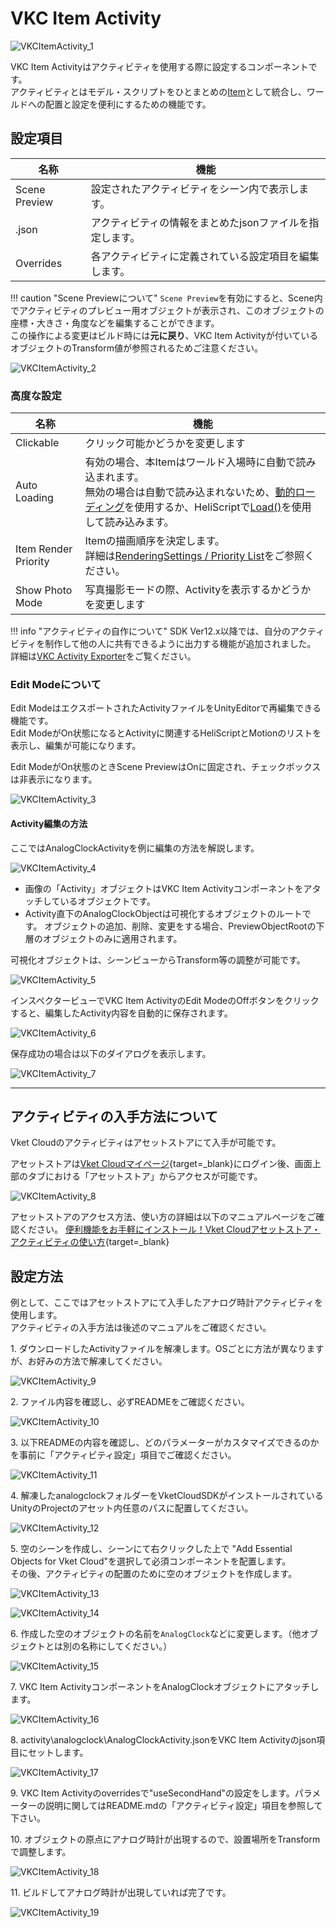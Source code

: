 # VKC Item Activity

![VKCItemActivity_1](img/VKCItemActivity_1.jpg)

VKC Item Activityはアクティビティを使用する際に設定するコンポーネントです。<br>
アクティビティとはモデル・スクリプトをひとまとめの[Item](../hs/hs_overview.md#item)として統合し、ワールドへの配置と設定を便利にするための機能です。

## 設定項目

| 名称 | 機能 |
| ---- | ---- |
| Scene Preview | 設定されたアクティビティをシーン内で表示します。|
| .json | アクティビティの情報をまとめたjsonファイルを指定します。|
| Overrides | 各アクティビティに定義されている設定項目を編集します。 |

!!! caution "Scene Previewについて"
    `Scene Preview`を有効にすると、Scene内でアクティビティのプレビュー用オブジェクトが表示され、このオブジェクトの座標・大きさ・角度などを編集することができます。<br>
    この操作による変更はビルド時には**元に戻り**、VKC Item Activityが付いているオブジェクトのTransform値が参照されるためご注意ください。

![VKCItemActivity_2](img/VKCItemActivity_2.jpg)

### 高度な設定

| 名称 | 機能 |
| ---- | ---- |
| Clickable | クリック可能かどうかを変更します |
| Auto Loading | 有効の場合、本Itemはワールド入場時に自動で読み込まれます。<br>無効の場合は自動で読み込まれないため、[動的ローディング](VKCItemField.md)を使用するか、HeliScriptで[Load()](../hs/hs_class_item.md#load)を使用して読み込みます。|
| Item Render Priority | Itemの描画順序を決定します。<br>詳細は[RenderingSettings / Priority List](../VketCloudSettings/RenderingSettings.md)をご参照ください。 |
| Show Photo Mode | 写真撮影モードの際、Activityを表示するかどうかを変更します |

!!! info "アクティビティの自作について"
    SDK Ver12.x以降では、自分のアクティビティを制作して他の人に共有できるように出力する機能が追加されました。<br>
    詳細は[VKC Activity Exporter](../SDKTools/VKCActivityExporter.md)をご覧ください。

### Edit Modeについて

Edit ModeはエクスポートされたActivityファイルをUnityEditorで再編集できる機能です。<br>
Edit ModeがOn状態になるとActivityに関連するHeliScriptとMotionのリストを表示し、編集が可能になります。

Edit ModeがOn状態のときScene PreviewはOnに固定され、チェックボックスは非表示になります。

![VKCItemActivity_3](img/VKCItemActivity_3.jpg)

#### Activity編集の方法

ここではAnalogClockActivityを例に編集の方法を解説します。

![VKCItemActivity_4](img/VKCItemActivity_4.jpg)

- 画像の「Activity」オブジェクトはVKC Item Activityコンポーネントをアタッチしているオブジェクトです。
- Activity直下のAnalogClockObjectは可視化するオブジェクトのルートです。
オブジェクトの追加、削除、変更をする場合、PreviewObjectRootの下層のオブジェクトのみに適用されます。

可視化オブジェクトは、シーンビューからTransform等の調整が可能です。

![VKCItemActivity_5](img/VKCItemActivity_5.jpg)

インスペクタービューでVKC Item ActivityのEdit ModeのOffボタンをクリックすると、編集したActivity内容を自動的に保存されます。

![VKCItemActivity_6](img/VKCItemActivity_6.jpg)

保存成功の場合は以下のダイアログを表示します。

![VKCItemActivity_7](img/VKCItemActivity_7.jpg)

---

## アクティビティの入手方法について

Vket Cloudのアクティビティはアセットストアにて入手が可能です。<br>

アセットストアは[Vket Cloudマイページ](https://cloud.vket.com/){target=_blank}にログイン後、画面上部のタブにおける「アセットストア」からアクセスが可能です。

![VKCItemActivity_8](img/VKCItemActivity_8.jpg)

アセットストアのアクセス方法、使い方の詳細は以下のマニュアルページをご確認ください。
[便利機能をお手軽にインストール！Vket Cloudアセットストア・アクティビティの使い方](https://magazine.vket.com/n/n7d554dbeb552){target=_blank}

## 設定方法

例として、ここではアセットストアにて入手したアナログ時計アクティビティを使用します。<br>
アクティビティの入手方法は後述のマニュアルをご確認ください。

1\. ダウンロードしたActivityファイルを解凍します。OSごとに方法が異なりますが、お好みの方法で解凍してください。

![VKCItemActivity_9](img/VKCItemActivity_9.jpg)

2\. ファイル内容を確認し、必ずREADMEをご確認ください。

![VKCItemActivity_10](img/VKCItemActivity_10.jpg)

3\. 以下READMEの内容を確認し、どのパラメーターがカスタマイズできるのかを事前に「アクティビティ設定」項目でご確認ください。

![VKCItemActivity_11](img/VKCItemActivity_11.jpg)

4\. 解凍したanalogclockフォルダーをVketCloudSDKがインストールされているUnityのProjectのアセット内任意のパスに配置してください。

![VKCItemActivity_12](img/VKCItemActivity_12.jpg)

5\. 空のシーンを作成し、シーンにて右クリックした上で "Add Essential Objects for Vket Cloud"を選択して必須コンポーネントを配置します。<br>その後、アクティビティの配置のために空のオブジェクトを作成します。

![VKCItemActivity_13](img/VKCItemActivity_13.jpg)

![VKCItemActivity_14](img/VKCItemActivity_14.jpg)

6\. 作成した空のオブジェクトの名前を`AnalogClock`などに変更します。（他オブジェクトとは別の名称にしてください。）

![VKCItemActivity_15](img/VKCItemActivity_15.jpg)

7\. VKC Item ActivityコンポーネントをAnalogClockオブジェクトにアタッチします。

![VKCItemActivity_16](img/VKCItemActivity_16.jpg)

8\. activity\analogclock\AnalogClockActivity.jsonをVKC Item Activityのjson項目にセットします。

![VKCItemActivity_17](img/VKCItemActivity_17.jpg)

9\. VKC Item Activityのoverridesで"useSecondHand"の設定をします。パラメーターの説明に関してはREADME.mdの「アクティビティ設定」項目を参照して下さい。

10\. オブジェクトの原点にアナログ時計が出現するので、設置場所をTransformで調整します。

![VKCItemActivity_18](img/VKCItemActivity_18.jpg)

11\. ビルドしてアナログ時計が出現していれば完了です。

![VKCItemActivity_19](img/VKCItemActivity_19.jpg)
